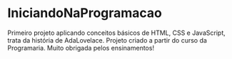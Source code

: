 # IniciandoNaProgramacao
Primeiro projeto aplicando conceitos básicos de HTML, CSS e JavaScript, trata da história de AdaLovelace.
Projeto criado a partir do curso da Programaria. Muito obrigada pelos ensinamentos!

